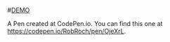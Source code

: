 #<a href="https://github.com/RobRoch/Tic_Tac_Toe_Game">DEMO</a>

A Pen created at CodePen.io. You can find this one at https://codepen.io/RobRoch/pen/OjeXrL.

 